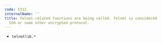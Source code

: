 ```yaml
---
code: S312
internalName: ''
title: Telnet-related functions are being called. Telnet is considered insecure. Use
  SSH or some other encrypted protocol.
---
```


 * `telnetlib.*`
